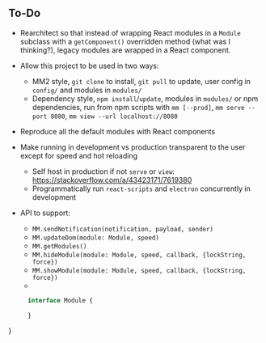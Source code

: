 ## To-Do

* Rearchitect so that instead of wrapping React modules in a `Module`
  subclass with a `getComponent()` overridden method (what was I thinking?),
  legacy modules are wrapped in a React component. 

* Allow this project to be used in two ways:
  * MM2 style, `git clone` to install, `git pull` to update,
    user config in `config/` and modules in `modules/`
  * Dependency style, `npm install`/`update`, modules in `modules/`
    or npm dependencies, run from npm scripts with `mm [--prod]`, 
    `mm serve --port 8080`, `mm view --url localhost://8080`

* Reproduce all the default modules with React components

* Make running in development vs production transparent to the user
  except for speed and hot reloading
  * Self host in production if not `serve` or `view`: https://stackoverflow.com/a/43423171/7619380
  * Programmatically run `react-scripts` and `electron` concurrently in development

* API to support:
  * `MM.sendNotification(notification, payload, sender)`
  * `MM.updateDom(module: Module, speed)`
  * `MM.getModules()`
  * `MM.hideModule(module: Module, speed, callback, {lockString, force})`
  * `MM.showModule(module: Module, speed, callback, {lockString, force})`
  * 
  ```javascript
    interface Module {
      
    }
  ```
}
